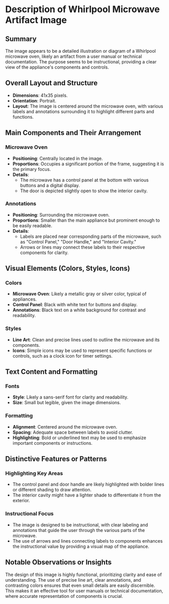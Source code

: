 # Description of Whirlpool Microwave Artifact Image

## Summary
The image appears to be a detailed illustration or diagram of a Whirlpool microwave oven, likely an artifact from a user manual or technical documentation. The purpose seems to be instructional, providing a clear view of the appliance's components and controls.

## Overall Layout and Structure
- **Dimensions**: 41x35 pixels.
- **Orientation**: Portrait.
- **Layout**: The image is centered around the microwave oven, with various labels and annotations surrounding it to highlight different parts and functions.

## Main Components and Their Arrangement

### Microwave Oven
- **Positioning**: Centrally located in the image.
- **Proportions**: Occupies a significant portion of the frame, suggesting it is the primary focus.
- **Details**:
  - The microwave has a control panel at the bottom with various buttons and a digital display.
  - The door is depicted slightly open to show the interior cavity.

### Annotations
- **Positioning**: Surrounding the microwave oven.
- **Proportions**: Smaller than the main appliance but prominent enough to be easily readable.
- **Details**:
  - Labels are placed near corresponding parts of the microwave, such as "Control Panel," "Door Handle," and "Interior Cavity."
  - Arrows or lines may connect these labels to their respective components for clarity.

## Visual Elements (Colors, Styles, Icons)

### Colors
- **Microwave Oven**: Likely a metallic gray or silver color, typical of appliances.
- **Control Panel**: Black with white text for buttons and display.
- **Annotations**: Black text on a white background for contrast and readability.

### Styles
- **Line Art**: Clean and precise lines used to outline the microwave and its components.
- **Icons**: Simple icons may be used to represent specific functions or controls, such as a clock icon for timer settings.

## Text Content and Formatting

### Fonts
- **Style**: Likely a sans-serif font for clarity and readability.
- **Size**: Small but legible, given the image dimensions.

### Formatting
- **Alignment**: Centered around the microwave oven.
- **Spacing**: Adequate space between labels to avoid clutter.
- **Highlighting**: Bold or underlined text may be used to emphasize important components or instructions.

## Distinctive Features or Patterns

### Highlighting Key Areas
- The control panel and door handle are likely highlighted with bolder lines or different shading to draw attention.
- The interior cavity might have a lighter shade to differentiate it from the exterior.

### Instructional Focus
- The image is designed to be instructional, with clear labeling and annotations that guide the user through the various parts of the microwave.
- The use of arrows and lines connecting labels to components enhances the instructional value by providing a visual map of the appliance.

## Notable Observations or Insights

The design of this image is highly functional, prioritizing clarity and ease of understanding. The use of precise line art, clear annotations, and contrasting colors ensures that even small details are easily discernible. This makes it an effective tool for user manuals or technical documentation, where accurate representation of components is crucial.